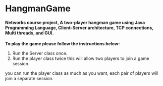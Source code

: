 # HangmanGame 

#### Networks course project, A two-player hangman game using Java Programming Language, Client-Server architecture, TCP connections, Multi threads, and GUI.

**To play the game please follow the instructions below:**
1. Run the Server class once.
2. Run the player class twice this will allow two players to join a game session.
  
you can run the player class as much as you want, each pair of players will join a separate session. 
